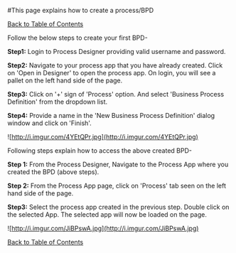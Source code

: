 #This page explains how to create a process/BPD

[Back to Table of Contents](TableOfContents.md)

Follow the below steps to create your first BPD-

**Step1:** Login to Process Designer providing valid username and password.

**Step2:** Navigate to your process app that you have already created. Click on 'Open in Designer' to open the process app.
On login, you will see a pallet on the left hand side of the page.

**Step3:** Click on '+' sign of 'Process' option. And select 'Business Process Definition' from the dropdown list.

**Step4:** Provide a name in the 'New Business Process Definition' dialog window and click on 'Finish'.


![http://i.imgur.com/4YEtQPr.jpg](http://i.imgur.com/4YEtQPr.jpg)


Following steps explain how to access the above created BPD-

**Step 1:** From the Process Designer, Navigate to the Process App where you created the BPD (above steps).

**Step 2:** From the Process App page, click on 'Process' tab seen on the left hand side of the page.

**Step3:** Select the process app created in the previous step. Double click on the selected App. The selected app will now be loaded on the page.


![http://i.imgur.com/JiBPswA.jpg](http://i.imgur.com/JiBPswA.jpg)


[Back to Table of Contents](TableOfContents.md)